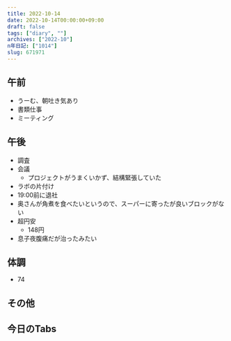 ```yaml
---
title: 2022-10-14
date: 2022-10-14T00:00:00+09:00
draft: false
tags: ["diary", ""]
archives: ["2022-10"]
n年日記: ["1014"]
slug: 671971
---
```

## 午前
- うーむ、朝吐き気あり
- 書類仕事
- ミーティング
## 午後
- 調査
- 会議
  - プロジェクトがうまくいかず、結構緊張していた
- ラボの片付け
- 19:00前に退社
- 奥さんが角煮を食べたいというので、スーパーに寄ったが良いブロックがない
- 超円安
  - 148円
- 息子夜腹痛だが治ったみたい
## 体調
- 74
## その他
## 今日のTabs